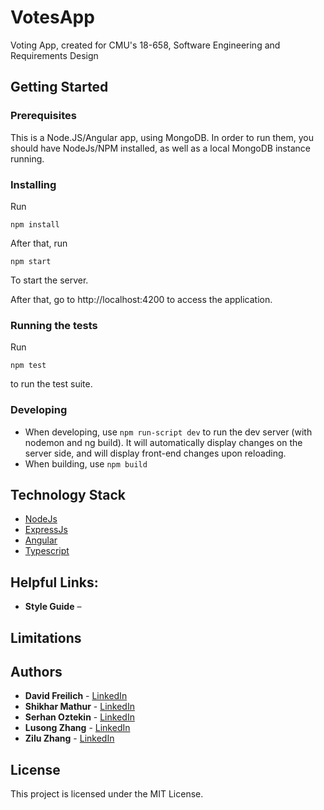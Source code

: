 # VotesApp
Voting App, created for CMU's 18-658, Software Engineering and Requirements Design

## Getting Started

### Prerequisites

This is a Node.JS/Angular app, using MongoDB. In order to run them, you should have NodeJs/NPM installed, as well as a local MongoDB instance running.

### Installing

Run

```
npm install
```

After that, run
```
npm start
```

To start the server.

After that, go to http://localhost:4200 to access the application.

### Running the tests

Run
```
npm test
```
to run the test suite.

### Developing
- When developing, use `npm run-script dev` to run the dev server (with nodemon and ng build). It will automatically display changes on the server side, and will display front-end changes upon reloading. 
- When building, use `npm build`

## Technology Stack

* [NodeJs](https://nodejs.org/en/)
* [ExpressJs](https://expressjs.com/)
* [Angular](https://angular.io)
* [Typescript](https://www.typescriptlang.org/)

## Helpful Links:
* **Style Guide** –


## Limitations


## Authors
* **David Freilich** - [LinkedIn](https://www.linkedin.com/in/davidfreilich/)
* **Shikhar Mathur** - [LinkedIn](https://www.linkedin.com/in/shikharmathur/)
* **Serhan Oztekin** - [LinkedIn](https://www.linkedin.com/in/serhan-oztekin-ba5779a0/)
* **Lusong Zhang** - [LinkedIn](https://www.linkedin.com/in/lusong-zhang/)
* **Zilu Zhang** - [LinkedIn](https://www.linkedin.com/in/zilu-zhang/)

## License

This project is licensed under the MIT License.
